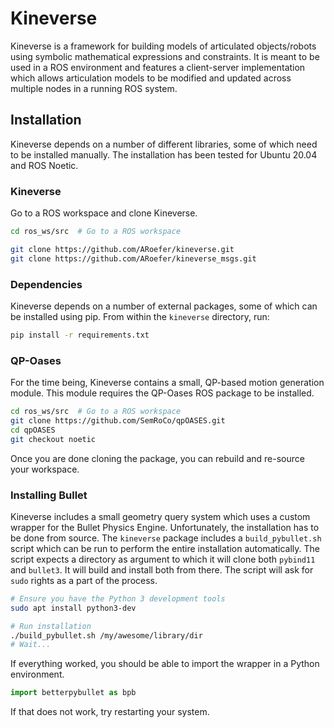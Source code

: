 Kineverse
=========

Kineverse is a framework for building models of articulated objects/robots using symbolic mathematical expressions and constraints. 
It is meant to be used in a ROS environment and features a client-server implementation which allows articulation models to be modified and updated across multiple nodes in a running ROS system.


Installation
------------
Kineverse depends on a number of different libraries, some of which need to be installed manually. The installation has been tested for Ubuntu 20.04 and ROS Noetic.

### Kineverse
Go to a ROS workspace and clone Kineverse.

```bash
cd ros_ws/src  # Go to a ROS workspace

git clone https://github.com/ARoefer/kineverse.git
git clone https://github.com/ARoefer/kineverse_msgs.git
```

### Dependencies
Kineverse depends on a number of external packages, some of which can be installed using pip. From within the `kineverse` directory, run:

```bash
pip install -r requirements.txt
```


### QP-Oases
For the time being, Kineverse contains a small, QP-based motion generation module. This module requires the QP-Oases ROS package to be installed. 

```bash
cd ros_ws/src  # Go to a ROS workspace
git clone https://github.com/SemRoCo/qpOASES.git
cd qpOASES
git checkout noetic
```

Once you are done cloning the package, you can rebuild and re-source your workspace. 

### Installing Bullet
Kineverse includes a small geometry query system which uses a custom wrapper for the Bullet Physics Engine. Unfortunately, the installation has to be done from source. The `kineverse` package includes a `build_pybullet.sh` script which can be run to perform the entire installation automatically. The script expects a directory as argument to which it will clone both `pybind11` and `bullet3`. It will build and install both from there. The script will ask for `sudo` rights as a part of the process.

```bash
# Ensure you have the Python 3 development tools
sudo apt install python3-dev 

# Run installation
./build_pybullet.sh /my/awesome/library/dir
# Wait...
```

If everything worked, you should be able to import the wrapper in a Python environment. 

```python
import betterpybullet as bpb
```

If that does not work, try restarting your system.
